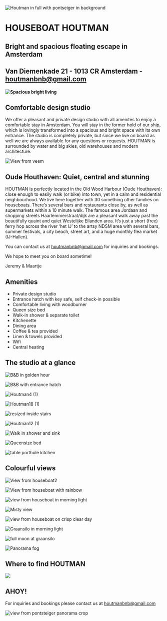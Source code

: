 
![Houtman in full with pontseiger in background](https://user-images.githubusercontent.com/87133912/138601925-da329044-4bfd-4576-a0de-799ae66fc0c2.jpg)


# HOUSEBOAT HOUTMAN 
## Bright and spacious floating escape in Amsterdam

## Van Diemenkade 21 - 1013 CR Amsterdam - [houtmanbnb@gmail.com](mailto:houtmanbnb@gmail.com)

#### ![Spacious bright living](https://user-images.githubusercontent.com/87133912/125058988-1fa70100-e0ab-11eb-8193-d855c37f3c07.jpg)

## Comfortable design studio
We offer a pleasant and private design studio with all amenites to enjoy a comfortable stay in Amsterdam. You will stay in the former hold of our ship, which is lovingly transformed into a spacious and bright space with its own entrance. The studio is completely private, but since we live on board as well we are always available for any questions or requests. HOUTMAN is surrounded by water and big skies, old warehouses and modern architecture.

![View from veem](https://user-images.githubusercontent.com/87133912/138254494-0b82415c-a309-4f16-829a-c6ebed6e4d77.JPG)

## Oude Houthaven: Quiet, central and stunning
HOUTMAN is perfectly located in the Old Wood Harbour (Oude Houthaven): close enough to easily walk (or bike) into town, yet in a calm and residential neighbourhood. We live here together with 30 something other families on houseboats. There’s several bars and restaurants close by, as well as supermarkets within a 10 minute walk.
The famous area Jordaan and shopping streets Haarlemmerstraat/dijk are a pleasant walk away past the beautifully quaint and quiet Westelijke Eilanden area.
It’s just a short (free) ferry hop across the river ‘het IJ’ to the artsy NDSM area with several bars, summer festivals, a city beach, street art, and a huge monthly flea market (IJ-Hallen).

You can contact us at [houtmanbnb@gmail.com](mailto:houtmanbnb@gmail.com) for inquiries and bookings. 

We hope to meet you on board sometime!

Jeremy & Maartje

## Amenities
+ Private design studio
+ Entrance hatch with key safe, self check-in possible
+ Comfortable living with woodburner
+ Queen size bed
+ Walk-in shower & separate toilet
+ Kitchenette
+ Dining area
+ Coffee & tea provided
+ Linen & towels provided
+ Wifi
+ Central heating

## The studio at a glance
![B&B in golden hour](https://user-images.githubusercontent.com/87133912/138254510-9d019045-b4aa-4e61-8eb2-6781f4804272.jpg)

![B&B with entrance hatch](https://user-images.githubusercontent.com/87133912/138250008-856478a6-1e8d-4f7e-99cd-0cb7b3c9518e.jpg)

![Houtman4 (1)](https://user-images.githubusercontent.com/87133912/138280698-935069a8-09a7-44c3-87a3-b1cd6faac525.jpg)

![Houtman18 (1)](https://user-images.githubusercontent.com/87133912/138319240-255d686a-9485-43b2-8f71-2eee8e2f334d.jpg)

![resized inside stairs](https://user-images.githubusercontent.com/87133912/138282601-927f429c-23df-4b6b-90d1-ce0fa4b5ba82.jpg)

![Houtman12 (1)](https://user-images.githubusercontent.com/87133912/138280741-d47d75ca-478f-4859-8773-f004ceb0bc76.jpg)

![Walk in shower and sink](https://user-images.githubusercontent.com/87133912/125064752-449e7280-e0b1-11eb-99a0-85917e3a8d51.jpg)

![Queensize bed](https://user-images.githubusercontent.com/87133912/125064542-0c972f80-e0b1-11eb-812a-2d84d9557f64.jpg)

![table porthole kitchen](https://user-images.githubusercontent.com/87133912/138271793-9a328ce1-14ba-4c0e-abcf-a22ad812a111.jpg)



## Colourful views 
![View from houseboat2](https://user-images.githubusercontent.com/87133912/137128902-ab51c2f0-d2b1-41fd-a553-92ff48ec7c2d.jpg)

![View from houseboat with rainbow](https://user-images.githubusercontent.com/87133912/137126549-edf6105c-d03b-4e2b-9732-5833d4bcf7b4.JPG)

![view from houseboat in morning light](https://user-images.githubusercontent.com/87133912/137098752-7bc5d3ac-f609-42d8-937a-efed7cbddc11.jpg)

![Misty view](https://user-images.githubusercontent.com/87133912/137129261-bbb261c9-f622-4cf5-8761-6453b667d58c.jpg)

![view from houseboat on crisp clear day](https://user-images.githubusercontent.com/87133912/137099029-bd0889f9-697e-4dfd-b31d-3ebbd824a166.jpg)

![Graansilo in morning light](https://user-images.githubusercontent.com/87133912/137126418-c3b41921-33ae-403d-b215-b922370ec41c.JPG)

![full moon at graansilo](https://user-images.githubusercontent.com/87133912/138254539-e3ec067d-cacc-452e-a31e-acd9cf291871.jpg)

![Panorama fog](https://user-images.githubusercontent.com/87133912/137126398-e9f1a49b-4b94-4df1-8917-910fe9761b03.JPG)




## Where to find HOUTMAN
[<img src="https://user-images.githubusercontent.com/87133912/125082233-42dfa980-e0c7-11eb-8e74-fb0140846531.PNG">](https://www.google.com/maps/place/B%26B+HOUTMAN/@52.390493,4.8855831,17z/data=!4m12!1m6!3m5!1s0x47c60970c5c38619:0x14d1e456e0906b75!2sB%26B+HOUTMAN!8m2!3d52.3904865!4d4.8877826!3m4!1s0x47c60970c5c38619:0x14d1e456e0906b75!8m2!3d52.3904865!4d4.8877826)



## AHOY!
For inquiries and bookings please contact us at [houtmanbnb@gmail.com](mailto:houtmanbnb@gmail.com)

![view from pontsteiger panorama crop](https://user-images.githubusercontent.com/87133912/138273801-577cd0ad-ab92-4277-89e3-f07c29094b53.jpg)







